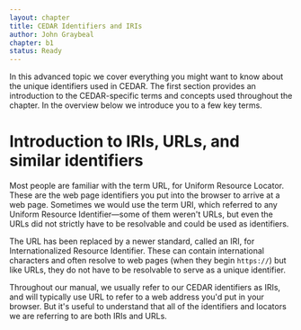 ```yaml
---
layout: chapter
title: CEDAR Identifiers and IRIs
author: John Graybeal
chapter: b1
status: Ready
---
```


In this advanced topic we cover everything you might want to know about the unique identifiers used in CEDAR.  The first section provides an introduction to the CEDAR-specific terms and concepts used throughout the chapter. In the overview below we  introduce you to a few key terms.

<h1>Introduction to IRIs, URLs, and similar identifiers</h1>

Most people are familiar with the term URL, for Uniform Resource Locator. These are the web page identifiers you put into the browser to arrive at a web page. Sometimes we would use the term URI, which referred to any Uniform Resource Identifier—some of them weren't URLs, but even the URLs did not strictly have to be resolvable and could be used as identifiers.

The URL has been replaced by a newer standard, called an IRI, for Internationalized Resource Identifier. These can contain international characters and often resolve to web pages (when they begin `https://`) but like URLs, they do not have to be resolvable to serve as a unique identifier.

Throughout our manual, we usually refer to our CEDAR identifiers as IRIs, and will typically use URL to refer to a web address you'd put in your browser. 
But it's useful to understand that all of the identifiers and locators we are referring to are both IRIs and URLs.

